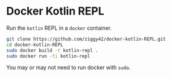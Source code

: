 # Docker Kotlin REPL
Run the `kotlin` REPL in a `docker` container.

```bash
git clone https://github.com/ziggy42/docker-kotlin-REPL.git
cd docker-kotlin-REPL
sudo docker build -t kotlin-repl .
sudo docker run -ti kotlin-repl
```
You may or may not need to run docker with `sudo`.